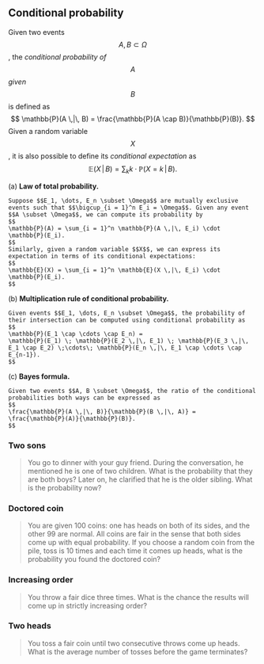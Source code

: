 ## Conditional probability

Given two events $$A, B \subset \Omega$$, the *conditional probability of $$A$$ given $$B$$* is defined as
$$
\mathbb{P}(A \,|\, B) =
\frac{\mathbb{P}(A \cap B)}{\mathbb{P}(B)}.
$$
Given a random variable $$X$$, it is also possible to define its *conditional expectation* as
$$
\mathbb{E}(X \,|\, B) = \sum_k k \cdot \mathbb{P}(X = k \,|\, B).
$$

(a) **Law of total probability.**

    Suppose $$E_1, \dots, E_n \subset \Omega$$ are mutually exclusive events such that $$\bigcup_{i = 1}^n E_i = \Omega$$. Given any event $$A \subset \Omega$$, we can compute its probability by
    $$
    \mathbb{P}(A) = \sum_{i = 1}^n \mathbb{P}(A \,|\, E_i) \cdot \mathbb{P}(E_i).
    $$
    Similarly, given a random variable $$X$$, we can express its expectation in terms of its conditional expectations:
    $$
    \mathbb{E}(X) = \sum_{i = 1}^n \mathbb{E}(X \,|\, E_i) \cdot \mathbb{P}(E_i).
    $$
  
(b) **Multiplication rule of conditional probability.**

    Given events $$E_1, \dots, E_n \subset \Omega$$, the probability of their intersection can be computed using conditional probability as
    $$
    \mathbb{P}(E_1 \cap \cdots \cap E_n) =
    \mathbb{P}(E_1) \; \mathbb{P}(E_2 \,|\, E_1) \; \mathbb{P}(E_3 \,|\, E_1 \cap E_2) \;\cdots\; \mathbb{P}(E_n \,|\, E_1 \cap \cdots \cap E_{n-1}).
    $$
  
(c) **Bayes formula.**

    Given two events $$A, B \subset \Omega$$, the ratio of the conditional probabilities both ways can be expressed as
    $$
    \frac{\mathbb{P}(A \,|\, B)}{\mathbb{P}(B \,|\, A)} =
    \frac{\mathbb{P}(A)}{\mathbb{P}(B)}.
    $$


### Two sons

> You go to dinner with your guy friend. During the conversation, he mentioned he is one of two children. What is the probability that they are both boys? Later on, he clarified that he is the older sibling. What is the probability now?


### Doctored coin

> You are given 100 coins: one has heads on both of its sides, and the other 99 are normal. All coins are fair in the sense that both sides come up with equal probability. If you choose a random coin from the pile, toss is 10 times and each time it comes up heads, what is the probability you found the doctored coin?


### Increasing order

> You throw a fair dice three times. What is the chance the results will come up in strictly increasing order?


### Two heads

> You toss a fair coin until two consecutive throws come up heads. What is the average number of tosses before the game terminates?

